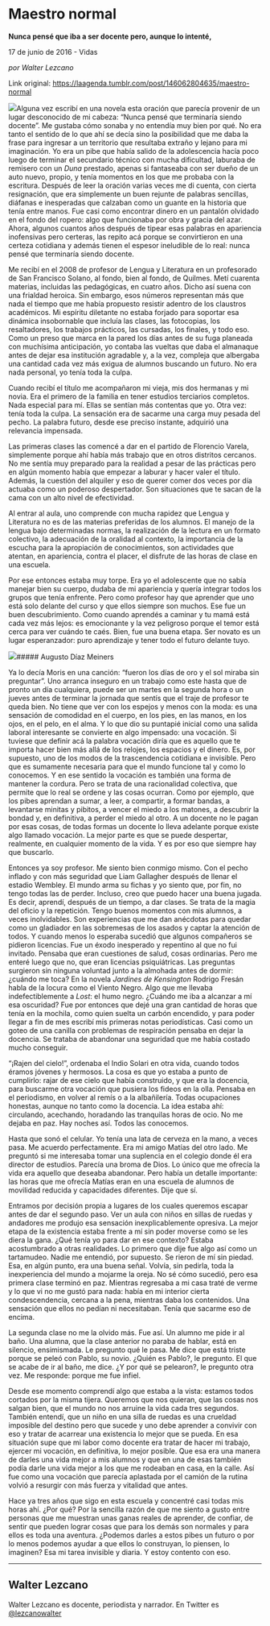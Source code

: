 # Maestro normal

**Nunca pensé que iba a ser docente pero, aunque lo intenté,**

17 de junio de 2016 - Vidas

_por Walter Lezcano_

Link original: https://laagenda.tumblr.com/post/146062804635/maestro-normal

![](https://64.media.tumblr.com/cb960f444c00d31fb6fae9f73c229ec2/tumblr_inline_p7spfmPWzT1t6q87u_500.jpg)Alguna vez escribí en una novela esta oración que parecía provenir de un lugar desconocido de mi cabeza: “Nunca pensé que terminaría siendo docente”. Me gustaba cómo sonaba y no entendía muy bien por qué. No era tanto el sentido de lo que ahí se decía sino la posibilidad que me daba la frase para ingresar a un territorio que resultaba extraño y lejano para mi imaginación. Yo era un pibe que había salido de la adolescencia hacía poco luego de terminar el secundario técnico con mucha dificultad, laburaba de remisero con un *Duna* prestado, apenas si fantaseaba con ser dueño de un auto nuevo, propio, y tenía momentos en los que me probaba con la escritura. Después de leer la oración varias veces me di cuenta, con cierta resignación, que era simplemente un buen rejunte de palabras sencillas, diáfanas e inesperadas que calzaban como un guante en la historia que tenía entre manos. Fue casi como encontrar dinero en un pantalón olvidado en el fondo del ropero: algo que funcionaba por obra y gracia del azar. Ahora, algunos cuantos años después de tipear esas palabras en apariencia inofensivas pero certeras, las repito acá porque se convirtieron en una certeza cotidiana y además tienen el espesor ineludible de lo real: nunca pensé que terminaría siendo docente.


Me recibí en el 2008 de profesor de Lengua y Literatura en un profesorado de San Francisco Solano, al fondo, bien al fondo, de Quilmes. Metí cuarenta materias, incluidas las pedagógicas, en cuatro años. Dicho así suena con una frialdad heroica. Sin embargo, esos números representan más que nada el tiempo que me había propuesto resistir adentro de los claustros académicos. Mi espíritu diletante no estaba forjado para soportar esa dinámica insobornable que incluía las clases, las fotocopias, los resaltadores, los trabajos prácticos, las cursadas, los finales, y todo eso. Como un preso que marca en la pared los días antes de su fuga planeada con muchísima anticipación, yo contaba las vueltas que daba el almanaque antes de dejar esa institución agradable y, a la vez, compleja que albergaba una cantidad cada vez más exigua de alumnos buscando un futuro. No era nada personal, yo tenía toda la culpa.


Cuando recibí el título me acompañaron mi vieja, mis dos hermanas y mi novia. Era el primero de la familia en tener estudios terciarios completos. Nada especial para mí. Ellas se sentían más contentas que yo. Otra vez: tenía toda la culpa. La sensación era de sacarme una carga muy pesada del pecho. La palabra futuro, desde ese preciso instante, adquirió una relevancia impensada. 


Las primeras clases las comencé a dar en el partido de Florencio Varela, simplemente porque ahí había más trabajo que en otros distritos cercanos. No me sentía muy preparado para la realidad a pesar de las prácticas pero en algún momento había que empezar a laburar y hacer valer el título. Además, la cuestión del alquiler y eso de querer comer dos veces por día actuaba como un poderoso despertador. Son situaciones que te sacan de la cama con un alto nivel de efectividad. 


Al entrar al aula, uno comprende con mucha rapidez que Lengua y Literatura no es de las materias preferidas de los alumnos. El manejo de la lengua bajo determinadas normas, la realización de la lectura en un formato colectivo, la adecuación de la oralidad al contexto, la importancia de la escucha para la apropiación de conocimientos, son actividades que atentan, en apariencia, contra el placer, el disfrute de las horas de clase en una escuela. 


Por ese entonces estaba muy torpe. Era yo el adolescente que no sabía manejar bien su cuerpo, dudaba de mi apariencia y quería integrar todos los grupos que tenía enfrente. Pero como profesor hay que aprender que uno está solo delante del curso y que ellos siempre son muchos. Ese fue un buen descubrimiento. Como cuando aprendés a caminar y tu mamá está cada vez más lejos: es emocionante y la vez peligroso porque el temor está cerca para ver cuándo te caés. Bien, fue una buena etapa. Ser novato es un lugar esperanzador: puro aprendizaje y tener todo el futuro delante tuyo. 


![](https://64.media.tumblr.com/cb960f444c00d31fb6fae9f73c229ec2/tumblr_inline_p7spfmPWzT1t6q87u_500.jpg)##### Augusto Díaz Meiners

Ya lo decía Moris en una canción: “fueron los días de oro y el sol miraba sin preguntar”. Uno arranca inseguro en un trabajo como este hasta que de pronto un día cualquiera, puede ser un martes en la segunda hora o un jueves antes de terminar la jornada que sentís que el traje de profesor te queda bien. No tiene que ver con los espejos y menos con la moda: es una sensación de comodidad en el cuerpo, en los pies, en las manos, en los ojos, en el pelo, en el alma. Y lo que dio su puntapié inicial como una salida laboral interesante se convierte en algo impensado: una vocación. Si tuviese que definir acá la palabra vocación diría que es aquello que te importa hacer bien más allá de los relojes, los espacios y el dinero. Es, por supuesto, uno de los modos de la trascendencia cotidiana e invisible. Pero que es sumamente necesaria para que el mundo funcione tal y como lo conocemos. Y en ese sentido la vocación es también una forma de mantener la cordura. Pero se trata de una racionalidad colectiva, que permite que lo real se ordene y las cosas ocurran. Como por ejemplo, que los pibes aprendan a sumar, a leer, a compartir, a formar bandas, a levantarse minitas y pibitos, a vencer el miedo a los matones, a descubrir la bondad y, en definitiva, a perder el miedo al otro. A un docente no le pagan por esas cosas, de todas formas un docente lo lleva adelante porque existe algo llamado vocación. La mejor parte es que se puede despertar, realmente, en cualquier momento de la vida. Y es por eso que siempre hay que buscarlo. 


Entonces ya soy profesor. Me siento bien conmigo mismo. Con el pecho inflado y con más seguridad que Liam Gallagher después de llenar el estadio Wembley. El mundo arma su fichas y yo siento que, por fin, no tengo todas las de perder. Incluso, creo que puedo hacer una buena jugada. Es decir, aprendí, después de un tiempo, a dar clases. Se trata de la magia del oficio y la repetición. Tengo buenos momentos con mis alumnos, a veces inolvidables. Son experiencias que me dan anécdotas para quedar como un gladiador en las sobremesas de los asados y captar la atención de todos. Y cuando menos lo esperaba sucedió que algunos compañeros se pidieron licencias. Fue un éxodo inesperado y repentino al que no fui invitado. Pensaba que eran cuestiones de salud, cosas ordinarias. Pero me enteré luego que no, que eran licencias psiquiátricas. Las preguntas surgieron sin ninguna voluntad junto a la almohada antes de dormir: ¿cuándo me toca? En la novela *Jardines de Kensington* Rodrigo Fresán habla de la locura como el Viento Negro. Algo que me llevaba indefectiblemente a *Lost*: el humo negro. ¿Cuándo me iba a alcanzar a mí esa oscuridad? Fue por entonces que dejé una gran cantidad de horas que tenía en la mochila, como quien suelta un carbón encendido, y para poder llegar a fin de mes escribí mis primeras notas periodísticas. Casi como un goteo de una canilla con problemas de respiración pensaba en dejar la docencia. Se trataba de abandonar una seguridad que me había costado mucho conseguir. 


“¡Rajen del cielo!”, ordenaba el Indio Solari en otra vida, cuando todos éramos jóvenes y hermosos. La cosa es que yo estaba a punto de cumplirlo: rajar de ese cielo que había construido, y que era la docencia, para buscarme otra vocación que pusiera los fideos en la olla. Pensaba en el periodismo, en volver al remís o a la albañilería. Todas ocupaciones honestas, aunque no tanto como la docencia. La idea estaba ahí: circulando, acechando, horadando las tranquilas horas de ocio. No me dejaba en paz. Hay noches así. Todos las conocemos. 


Hasta que sonó el celular. Yo tenía una lata de cerveza en la mano, a veces pasa. Me acuerdo perfectamente. Era mi amigo Matías del otro lado. Me preguntó si me interesaba tomar una suplencia en el colegio donde él era director de estudios. Parecía una broma de Dios. Lo único que me ofrecía la vida era aquello que deseaba abandonar. Pero había un detalle importante: las horas que me ofrecía Matías eran en una escuela de alumnos de movilidad reducida y capacidades diferentes. Dije que sí. 


Entramos por decisión propia a lugares de los cuales queremos escapar antes de dar el segundo paso. Ver un aula con niños en sillas de ruedas y andadores me produjo esa sensación inexplicablemente opresiva. La mejor etapa de la existencia estaba frente a mí sin poder moverse como se les diera la gana. ¿Qué tenía yo para dar en ese contexto? Estaba acostumbrado a otras realidades. Lo primero que dije fue algo así como un tartamudeo. Nadie me entendió, por supuesto. Se rieron de mí sin piedad. Esa, en algún punto, era una buena señal. Volvía, sin pedirla, toda la inexperiencia del mundo a mojarme la oreja. No sé cómo sucedió, pero esa primera clase terminó en paz. Mientras regresaba a mi casa traté de verme y lo que vi no me gustó para nada: había en mi interior cierta condescendencia, cercana a la pena, mientras daba los contenidos. Una sensación que ellos no pedían ni necesitaban. Tenía que sacarme eso de encima. 


La segunda clase no me la olvido más. Fue así. Un alumno me pide ir al baño. Una alumna, que la clase anterior no paraba de hablar, está en silencio, ensimismada. Le pregunto qué le pasa. Me dice que está triste porque se peleó con Pablo, su novio. ¿Quién es Pablo?, le pregunto. El que se acabe de ir al baño, me dice. ¿Y por qué se pelearon?, le pregunto otra vez. Me responde: porque me fue infiel.


Desde ese momento comprendí algo que estaba a la vista: estamos todos cortados por la misma tijera. Queremos que nos quieran, que las cosas nos salgan bien, que el mundo no nos arruine la vida cada tres segundos. También entendí, que un niño en una silla de ruedas es una crueldad imposible del destino pero que sucede y uno debe aprender a convivir con eso y tratar de acarrear una existencia lo mejor que se pueda. En esa situación supe que mi labor como docente era tratar de hacer mi trabajo, ejercer mi vocación, en definitiva, lo mejor posible. Que esa era una manera de darles una vida mejor a mis alumnos y que en una de esas también podía darle una vida mejor a los que me rodeaban en casa, en la calle. Así fue como una vocación que parecía aplastada por el camión de la rutina volvió a resurgir con más fuerza y vitalidad que antes. 


Hace ya tres años que sigo en esta escuela y concentré casi todas mis horas ahí. ¿Por qué? Por la sencilla razón de que me siento a gusto entre personas que me muestran unas ganas reales de aprender, de confiar, de sentir que pueden lograr cosas que para los demás son normales y para ellos es toda una aventura. ¿Podemos darles a estos pibes un futuro o por lo menos podemos ayudar a que ellos lo construyan, lo piensen, lo imaginen? Esa mi tarea invisible y diaria. Y estoy contento con eso. 
 



---

Walter Lezcano
--------------

 Walter Lezcano es docente, periodista y narrador. En Twitter es [@lezcanowalter](https://twitter.com/lezcanowalter) 

